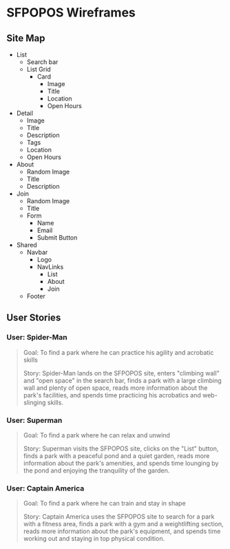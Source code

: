 # SFPOPOS Wireframes

## Site Map
 - List
   - Search bar
   - List Grid
     - Card
       - Image
       - Title
       - Location
       - Open Hours
  - Detail
    - Image
    - Title
    - Description
    - Tags
    - Location
    - Open Hours
  - About
    - Random Image
    - Title
    - Description
  - Join
    - Random Image
    - Title
    - Form
      - Name
      - Email
      - Submit Button
  - Shared
    - Navbar
      - Logo
      - NavLinks
        - List
        - About
        - Join
    - Footer


## User Stories

### User: Spider-Man

> Goal: To find a park where he can practice his agility and acrobatic skills
>
> Story: Spider-Man lands on the SFPOPOS site, enters "climbing wall" and "open space" in the search bar, finds a park with a large climbing wall and plenty of open space, reads more information about the park's facilities, and spends time practicing his acrobatics and web-slinging skills.

### User: Superman

> Goal: To find a park where he can relax and unwind
>
> Story: Superman visits the SFPOPOS site, clicks on the "List" button, finds a park with a peaceful pond and a quiet garden, reads more information about the park's amenities, and spends time lounging by the pond and enjoying the tranquility of the garden.

### User: Captain America

> Goal: To find a park where he can train and stay in shape
>
> Story: Captain America uses the SFPOPOS site to search for a park with a fitness area, finds a park with a gym and a weightlifting section, reads more information about the park's equipment, and spends time working out and staying in top physical condition.
